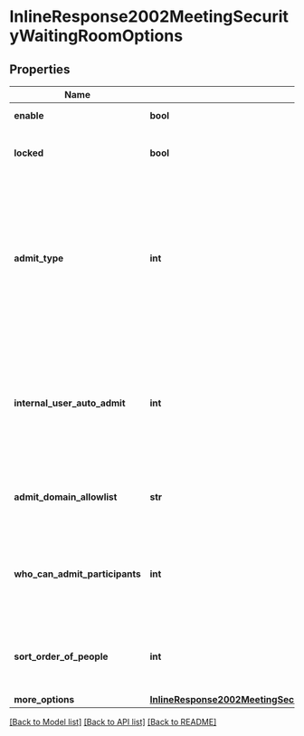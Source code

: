 # InlineResponse2002MeetingSecurityWaitingRoomOptions

## Properties
Name | Type | Description | Notes
------------ | ------------- | ------------- | -------------
**enable** | **bool** | Whether to enable the waiting room. | [optional] 
**locked** | **bool** | Whether to enable the option to lock after selecting  &#x60;How are participants admitted from the waiting room&#x60;. | [optional] 
**admit_type** | **int** | The type of admission for participants from the waiting room.  * &#x60;1&#x60; - Everyone is automatically admitted.  * &#x60;2&#x60; - Participants are manually admitted.  * &#x60;3&#x60; - External users are manually admitted. Internal users are automatically admitted10 minutes before start time.  * &#x60;4&#x60; - External users and users without approved domains are manually admitted. Internal users are automatically admitted. | [optional] 
**internal_user_auto_admit** | **int** | If the &#x60;admit_type&#x60; in (&#x60;1&#x60;,&#x60;3&#x60;,&#x60;4&#x60;), the time when the internal user can join a meeting before the host.  * &#x60;1&#x60; - when the host joins.  * &#x60;2&#x60; - anytime.  * &#x60;3&#x60; - 5 minutes before start time.  * &#x60;4&#x60; - 10 minutes before start time.   * &#x60;5&#x60; - 15 minutes before start time.   If the &#x60;admit_type&#x60; equal &#x60;1&#x60;, this field value can not be &#x60;2&#x60;.  | [optional] 
**admit_domain_allowlist** | **str** | If the &#x60;admit_type&#x60; field is &#x60;4&#x60;, a comma-separated list of the domains that can bypass the waiting room (&#x60;example.com,example2.com&#x60;). | [optional] 
**who_can_admit_participants** | **int** | The type of who can admit participants from the waiting room.  * &#x60;0&#x60; - Host and co-hosts only.  * &#x60;1&#x60; - Host, co-hosts, and anyone who bypassed the waiting room (only if host and co-hosts are not present). | [optional] 
**sort_order_of_people** | **int** | The type of sort order of people in the waiting room in the participants panel.  * &#x60;0&#x60; - Join order.  * &#x60;1&#x60; - Alphabetical.   This feature is only available with version 5.10.3 or later. | [optional] 
**more_options** | [**InlineResponse2002MeetingSecurityWaitingRoomOptionsMoreOptions**](InlineResponse2002MeetingSecurityWaitingRoomOptionsMoreOptions.md) |  | [optional] 

[[Back to Model list]](../README.md#documentation-for-models) [[Back to API list]](../README.md#documentation-for-api-endpoints) [[Back to README]](../README.md)

